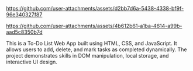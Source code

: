 

https://github.com/user-attachments/assets/d2bb7d6a-5438-4338-bf9f-96e340327f87



https://github.com/user-attachments/assets/4b612b61-a1ba-4614-a99b-aad5c8350b7d

This is a To-Do List Web App built using HTML, CSS, and JavaScript.
It allows users to add, delete, and mark tasks as completed dynamically.
The project demonstrates skills in DOM manipulation, local storage, and interactive UI design.
